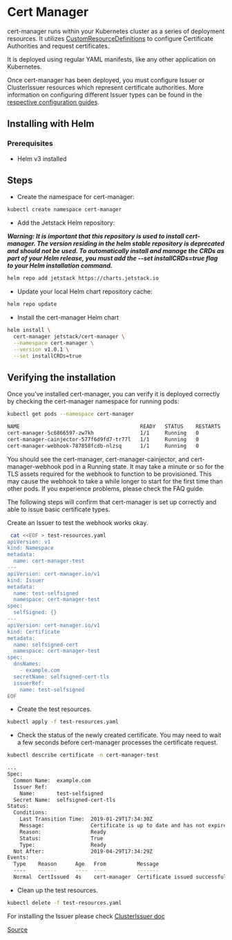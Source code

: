 # Cert Manager
cert-manager runs within your Kubernetes cluster as a series of deployment resources. It utilizes [CustomResourceDefinitions](https://kubernetes.io/docs/concepts/extend-kubernetes/api-extension/custom-resources) to configure Certificate Authorities and request certificates.

It is deployed using regular YAML manifests, like any other application on Kubernetes.

Once cert-manager has been deployed, you must configure Issuer or ClusterIssuer resources which represent certificate authorities. More information on configuring different Issuer types can be found in the [respective configuration guides](https://cert-manager.io/docs/configuration/).

## Installing with Helm 
### Prerequisites
- Helm v3 installed

## Steps

- Create the namespace for cert-manager:
```bash
kubectl create namespace cert-manager
```
- Add the Jetstack Helm repository:
   
 ***Warning: It is important that this repository is used to install cert-manager. The version residing in the helm stable repository is deprecated and should not be used.
To automatically install and manage the CRDs as part of your Helm release, you must add the --set installCRDs=true flag to your Helm installation command.***

```bash
helm repo add jetstack https://charts.jetstack.io
```

- Update your local Helm chart repository cache:
```bash
helm repo update
```

- Install the cert-manager Helm chart
```bash
helm install \
  cert-manager jetstack/cert-manager \
  --namespace cert-manager \
  --version v1.0.1 \
  --set installCRDs=true
```

## Verifying the installation
Once you’ve installed cert-manager, you can verify it is deployed correctly by checking the cert-manager namespace for running pods:
```bash
kubectl get pods --namespace cert-manager

NAME                                       READY   STATUS    RESTARTS   AGE
cert-manager-5c6866597-zw7kh               1/1     Running   0          2m
cert-manager-cainjector-577f6d9fd7-tr77l   1/1     Running   0          2m
cert-manager-webhook-787858fcdb-nlzsq      1/1     Running   0          2m
```
You should see the cert-manager, cert-manager-cainjector, and cert-manager-webhook pod in a Running state. It may take a minute or so for the TLS assets required for the webhook to function to be provisioned. This may cause the webhook to take a while longer to start for the first time than other pods. If you experience problems, please check the FAQ guide.

The following steps will confirm that cert-manager is set up correctly and able to issue basic certificate types.

Create an Issuer to test the webhook works okay.
```bash
 cat <<EOF > test-resources.yaml
apiVersion: v1
kind: Namespace
metadata:
  name: cert-manager-test
---
apiVersion: cert-manager.io/v1
kind: Issuer
metadata:
  name: test-selfsigned
  namespace: cert-manager-test
spec:
  selfSigned: {}
---
apiVersion: cert-manager.io/v1
kind: Certificate
metadata:
  name: selfsigned-cert
  namespace: cert-manager-test
spec:
  dnsNames:
    - example.com
  secretName: selfsigned-cert-tls
  issuerRef:
    name: test-selfsigned
EOF
```

- Create the test resources.
```bash
kubectl apply -f test-resources.yaml
```

- Check the status of the newly created certificate. You may need to wait a few seconds before cert-manager processes the certificate request.
```bash
kubectl describe certificate -n cert-manager-test

...
Spec:
  Common Name:  example.com
  Issuer Ref:
    Name:       test-selfsigned
  Secret Name:  selfsigned-cert-tls
Status:
  Conditions:
    Last Transition Time:  2019-01-29T17:34:30Z
    Message:               Certificate is up to date and has not expired
    Reason:                Ready
    Status:                True
    Type:                  Ready
  Not After:               2019-04-29T17:34:29Z
Events:
  Type    Reason      Age   From          Message
  ----    ------      ----  ----          -------
  Normal  CertIssued  4s    cert-manager  Certificate issued successfully
```

- Clean up the test resources.
```bash
kubectl delete -f test-resources.yaml
```

For installing the Issuer please check [ClusterIssuer doc](./docs/ClusterIssuer.md)

[Source](https://cert-manager.io/docs/installation/kubernetes/)

